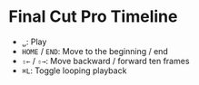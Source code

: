 # Final Cut Pro Timeline

- `␣`: Play
- `HOME` / `END`: Move to the beginning / end
- `⇧←` / `⇧→`: Move backward / forward ten frames
- `⌘L`: Toggle looping playback